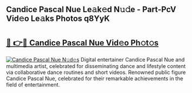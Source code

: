 ## Candice Pascal Nue Le𝚊k𝚎d N𝚞𝚍e - Part-PcV Vid𝚎o Le𝚊ks Photos q8YyK

# <h2><a href="http://fb5z9zf.evod.top/?m=Candice+Pascal+Nue">🔗 👉🔴 Candice Pascal Nue Vid𝚎o Ph𝚘t𝚘s</a></h2>

[![Candice Pascal Nue N𝚞d𝚎s](https://i.imgur.com/8V9OHl7.gif)](http://fb5z9zf.evod.top/?m=Candice+Pascal+Nue)
Digital entertainer Candice Pascal Nue and multimedia artist, celebrated for disseminating dance and lifestyle content via collaborative dance routines and short videos. Renowned public figure Candice Pascal Nue, celebrated for their remarkable achievements in the field of entertainment. 
